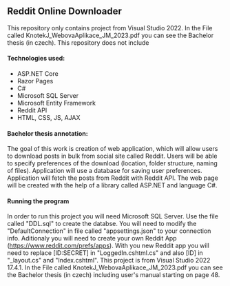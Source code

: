 ## Reddit Online Downloader

This repository only contains project from Visual Studio 2022. In the File called KnotekJ_WebovaAplikace_JM_2023.pdf you can see the Bachelor thesis (in czech). This repository does not include

#### Technologies used:
- ASP.NET Core
- Razor Pages
- C#
- Microsoft SQL Server
- Microsoft Entity Framework
- Reddit API
- HTML, CSS, JS, AJAX

#### Bachelor thesis annotation: 
The goal of this work is creation of web application, which will allow users to download posts in bulk from social site called Reddit. Users will be able to specify preferences of the download (location, folder structure, naming of files). Application will use a database for saving user preferences. Application will fetch the posts from Reddit with Reddit API. The web page will be created with the help of a library called ASP.NET and language C#.

#### Running the program
In order to run this project you will need Microsoft SQL Server. Use the file called "DDL.sql" to create the databse. You will need to modify the "DefaultConnection" in file called "appsettings.json" to your connection info. Aditionaly you will need to create your own Reddit App (https://www.reddit.com/prefs/apps). With you new Reddit app you will need to replace [ID:SECRET] in "LoggedIn.cshtml.cs" and also [ID] in "_layout.cs" and "Index.cshtml". This project is from Visual Studio 2022 17.4.1. In the File called KnotekJ_WebovaAplikace_JM_2023.pdf you can see the Bachelor thesis (in czech) including user's manual starting on page 48.
